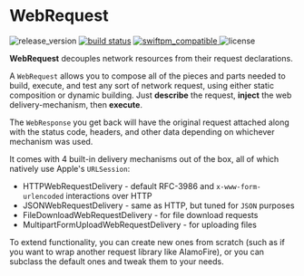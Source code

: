 # WebRequest

![release_version](https://img.shields.io/github/tag/quickthyme/WebRequest.svg?label=release)
[![build status](https://travis-ci.org/quickthyme/WebRequest.svg?branch=master)](https://travis-ci.org/quickthyme/WebRequest)
[![swiftpm_compatible](https://img.shields.io/badge/swift_pm-compatible-brightgreen.svg?style=flat) ](https://swift.org/package-manager/)
![license](https://img.shields.io/github/license/quickthyme/WebRequest.svg?color=black)

**WebRequest** decouples network resources from their request declarations.

A `WebRequest` allows you to compose all of the pieces and parts needed to build, execute, and test any
sort of network request, using either static composition or dynamic building. Just **describe** the
request, **inject** the web delivery-mechanism, then **execute**.

The `WebResponse` you get back will have the original request attached along with the status code,
headers, and other data depending on whichever mechanism was used.

It comes with 4 built-in delivery mechanisms out of the box, all of which natively use Apple's `URLSession`:

  -  HTTPWebRequestDelivery - default RFC-3986 and `x-www-form-urlencoded` interactions over HTTP
  -  JSONWebRequestDelivery - same as HTTP, but tuned for `JSON` purposes
  -  FileDownloadWebRequestDelivery - for file download requests
  -  MultipartFormUploadWebRequestDelivery - for uploading files

To extend functionality, you can create new ones from scratch (such as if you want to wrap
another request library like AlamoFire), or you can subclass the default ones and tweak them
to your needs.

